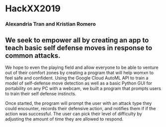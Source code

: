# HackXX2019
### Alexandria Tran and Kristian Romero

## We seek to empower all by creating an app to teach basic self defense moves in response to common attacks.

We hope to even the playing field and allow everyone to be able to venture out of their comfort zones by creating a program that will help womxn to feel safe and confident. Using the Google Cloud AutoML API to train a model of self-defense move detection as well as a basic Python GUI for portability on any PC with a webcam, we built a program that prompts users to train their self defense instincts. 

Once started, the program will prompt the user with an attack type they could encounter, records their defensive action, and notifies them if if the action was successful. The user can pick their level of difficulty by adjusting the amount of time they are allowed to respond. 
